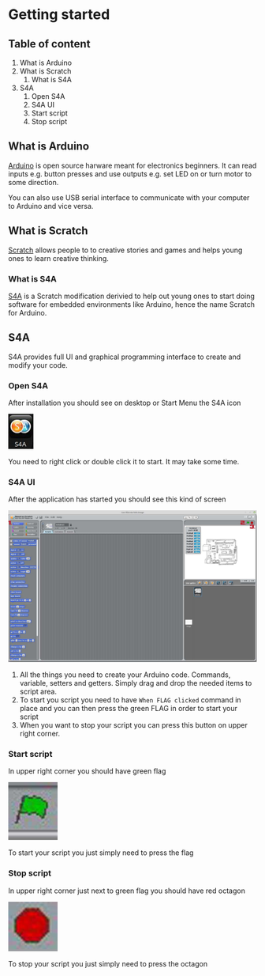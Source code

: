 # Getting started

## Table of content

1. What is Arduino
1. What is Scratch
    1. What is S4A
1. S4A
    1. Open S4A
    1. S4A UI
    1. Start script
    1. Stop script

## What is Arduino

[Arduino](https://www.arduino.cc/en/guide/introduction) is open source harware meant for electronics beginners. It can read inputs e.g. button presses and use outputs e.g. set LED on or turn motor to some direction.

You can also use USB serial interface to communicate with your computer to Arduino and vice versa.

## What is Scratch

[Scratch](https://scratch.mit.edu/about) allows people to to creative stories and games and helps young ones to learn creative thinking.

### What is S4A

[S4A](http://s4a.cat/) is a Scratch modification derivied to help out young ones to start doing software for embedded environments like Arduino, hence the name Scratch for Arduino.

## S4A

S4A provides full UI and graphical programming interface to create and modify your code.

### Open S4A

After installation you should see on desktop or Start Menu the S4A icon

![S4A desktop icon](https://github.com/Atihinen/a4kidsWs/raw/master/media/desktop_icon.jpg)

You need to right click or double click it to start. It may take some time.


### S4A UI

After the application has started you should see this kind of screen

![S4A application graphical user interface](https://github.com/Atihinen/a4kidsWs/raw/master/media/s4a_open.jpg)

1. All the things you need to create your Arduino code. Commands, variable, setters and getters. Simply drag and drop the needed items to script area.
1. To start you script you need to have `When FLAG clicked` command in place and you can then press the green FLAG in order to start your script
1. When you want to stop your script you can press this button on upper right corner.

### Start script

In upper right corner you should have green flag 

![Green start script flag](https://github.com/Atihinen/a4kidsWs/raw/master/media/start_script.jpg) 

To start your script you just simply need to press the flag

### Stop script

In upper right corner just next to green flag you should have red octagon

![Red stop script octagon](https://github.com/Atihinen/a4kidsWs/raw/master/media/stop_script.jpg)

To stop your script you just simply need to press the octagon
